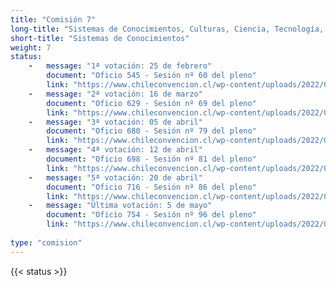 ```yaml
---
title: "Comisión 7" 
long-title: "Sistemas de Conocimientos, Culturas, Ciencia, Tecnología, Artes y Patrimonios"
short-title: "Sistemas de Conocimientos"
weight: 7
status:
    -   message: "1ª votación: 25 de febrero" 
        document: "Oficio 545 - Sesión nº 60 del pleno"
        link: "https://www.chileconvencion.cl/wp-content/uploads/2022/02/Oficio-545-con-normas-aprobadas-en-particular-Sesion-60-del-Pleno-primer-informe-Com.-sistemas-de-conocimientos.pdf"
    -   message: "2ª votación: 16 de marzo" 
        document: "Oficio 629 - Sesión nº 69 del pleno"
        link: "https://www.chileconvencion.cl/wp-content/uploads/2022/03/Oficio-629-con-normas-aprobadas-en-particular-Sesion-69-del-Pleno-Com.-Sist-Conocimientos.pdf"
    -   message: "3ª votación: 05 de abril" 
        document: "Oficio 680 - Sesión nº 79 del pleno"
        link: "https://www.chileconvencion.cl/wp-content/uploads/2022/04/Oficio-680-informas-normas-aprobadas-del-segundo-informa-de-la-Com.-sobre-Sistemas-de-Conocimentos.pdf"
    -   message: "4ª votación: 12 de abril" 
        document: "Oficio 698 - Sesión nº 81 del pleno"
        link: "https://www.chileconvencion.cl/wp-content/uploads/2022/04/Oficio-698-2da-propuesta-de-la-Com.-sobre-Sistemas-de-Conocimientos-FEA.pdf"
    -   message: "5ª votación: 20 de abril" 
        document: "Oficio 716 - Sesión nº 86 del pleno"
        link: "https://www.chileconvencion.cl/wp-content/uploads/2022/04/Oficio-716-con-normas-aprobadas-en-particular-Sesion-86-del-Pleno-votacion-7-3-FEA.pdf"
    -   message: "Última votación: 5 de mayo" 
        document: "Oficio 754 - Sesión nº 96 del pleno"
        link: "https://www.chileconvencion.cl/wp-content/uploads/2022/05/Oficio-754-con-normas-aprobadas-en-particular-Sesion-96-del-Pleno-7-3-2da-propuesta.pdf"
        
type: "comision"
---
```

{{< status >}}

